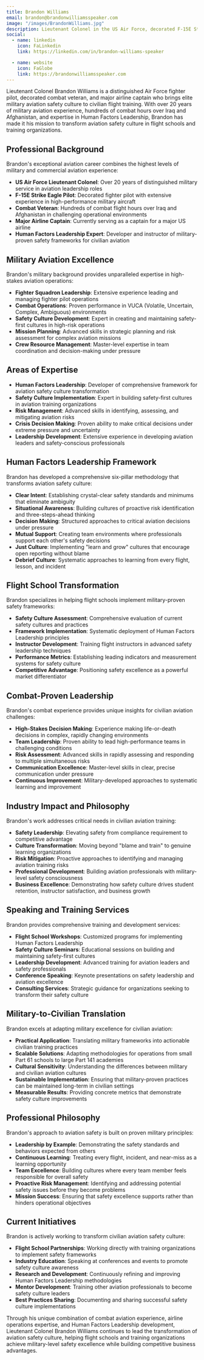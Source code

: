 ```yaml
---
title: Brandon Williams
email: brandon@brandonwilliamsspeaker.com
image: "/images/BrandonWilliams.jpg"
description: Lieutenant Colonel in the US Air Force, decorated F-15E Strike Eagle fighter pilot with over 20 years of military experience, combat veteran, and major airline captain who specializes in Human Factors Leadership and aviation safety culture.
social:
  - name: linkedin
    icon: FaLinkedin
    link: https://linkedin.com/in/brandon-williams-speaker

  - name: website
    icon: FaGlobe
    link: https://brandonwilliamsspeaker.com
---
```


Lieutenant Colonel Brandon Williams is a distinguished Air Force fighter pilot, decorated combat veteran, and major airline captain who brings elite military aviation safety culture to civilian flight training. With over 20 years of military aviation experience, hundreds of combat hours over Iraq and Afghanistan, and expertise in Human Factors Leadership, Brandon has made it his mission to transform aviation safety culture in flight schools and training organizations.

## Professional Background

Brandon's exceptional aviation career combines the highest levels of military and commercial aviation experience:

- **US Air Force Lieutenant Colonel**: Over 20 years of distinguished military service in aviation leadership roles
- **F-15E Strike Eagle Pilot**: Decorated fighter pilot with extensive experience in high-performance military aircraft
- **Combat Veteran**: Hundreds of combat flight hours over Iraq and Afghanistan in challenging operational environments
- **Major Airline Captain**: Currently serving as a captain for a major US airline
- **Human Factors Leadership Expert**: Developer and instructor of military-proven safety frameworks for civilian aviation

## Military Aviation Excellence

Brandon's military background provides unparalleled expertise in high-stakes aviation operations:

- **Fighter Squadron Leadership**: Extensive experience leading and managing fighter pilot operations
- **Combat Operations**: Proven performance in VUCA (Volatile, Uncertain, Complex, Ambiguous) environments
- **Safety Culture Development**: Expert in creating and maintaining safety-first cultures in high-risk operations
- **Mission Planning**: Advanced skills in strategic planning and risk assessment for complex aviation missions
- **Crew Resource Management**: Master-level expertise in team coordination and decision-making under pressure

## Areas of Expertise

- **Human Factors Leadership**: Developer of comprehensive framework for aviation safety culture transformation
- **Safety Culture Implementation**: Expert in building safety-first cultures in aviation training organizations
- **Risk Management**: Advanced skills in identifying, assessing, and mitigating aviation risks
- **Crisis Decision Making**: Proven ability to make critical decisions under extreme pressure and uncertainty
- **Leadership Development**: Extensive experience in developing aviation leaders and safety-conscious professionals

## Human Factors Leadership Framework

Brandon has developed a comprehensive six-pillar methodology that transforms aviation safety culture:

- **Clear Intent**: Establishing crystal-clear safety standards and minimums that eliminate ambiguity
- **Situational Awareness**: Building cultures of proactive risk identification and three-steps-ahead thinking
- **Decision Making**: Structured approaches to critical aviation decisions under pressure
- **Mutual Support**: Creating team environments where professionals support each other's safety decisions
- **Just Culture**: Implementing "learn and grow" cultures that encourage open reporting without blame
- **Debrief Culture**: Systematic approaches to learning from every flight, lesson, and incident

## Flight School Transformation

Brandon specializes in helping flight schools implement military-proven safety frameworks:

- **Safety Culture Assessment**: Comprehensive evaluation of current safety cultures and practices
- **Framework Implementation**: Systematic deployment of Human Factors Leadership principles
- **Instructor Development**: Training flight instructors in advanced safety leadership techniques
- **Performance Metrics**: Establishing leading indicators and measurement systems for safety culture
- **Competitive Advantage**: Positioning safety excellence as a powerful market differentiator

## Combat-Proven Leadership

Brandon's combat experience provides unique insights for civilian aviation challenges:

- **High-Stakes Decision Making**: Experience making life-or-death decisions in complex, rapidly changing environments
- **Team Leadership**: Proven ability to lead high-performance teams in challenging conditions
- **Risk Assessment**: Advanced skills in rapidly assessing and responding to multiple simultaneous risks
- **Communication Excellence**: Master-level skills in clear, precise communication under pressure
- **Continuous Improvement**: Military-developed approaches to systematic learning and improvement

## Industry Impact and Philosophy

Brandon's work addresses critical needs in civilian aviation training:

- **Safety Leadership**: Elevating safety from compliance requirement to competitive advantage
- **Culture Transformation**: Moving beyond "blame and train" to genuine learning organizations
- **Risk Mitigation**: Proactive approaches to identifying and managing aviation training risks
- **Professional Development**: Building aviation professionals with military-level safety consciousness
- **Business Excellence**: Demonstrating how safety culture drives student retention, instructor satisfaction, and business growth

## Speaking and Training Services

Brandon provides comprehensive training and development services:

- **Flight School Workshops**: Customized programs for implementing Human Factors Leadership
- **Safety Culture Seminars**: Educational sessions on building and maintaining safety-first cultures
- **Leadership Development**: Advanced training for aviation leaders and safety professionals
- **Conference Speaking**: Keynote presentations on safety leadership and aviation excellence
- **Consulting Services**: Strategic guidance for organizations seeking to transform their safety culture

## Military-to-Civilian Translation

Brandon excels at adapting military excellence for civilian aviation:

- **Practical Application**: Translating military frameworks into actionable civilian training practices
- **Scalable Solutions**: Adapting methodologies for operations from small Part 61 schools to large Part 141 academies
- **Cultural Sensitivity**: Understanding the differences between military and civilian aviation cultures
- **Sustainable Implementation**: Ensuring that military-proven practices can be maintained long-term in civilian settings
- **Measurable Results**: Providing concrete metrics that demonstrate safety culture improvements

## Professional Philosophy

Brandon's approach to aviation safety is built on proven military principles:

- **Leadership by Example**: Demonstrating the safety standards and behaviors expected from others
- **Continuous Learning**: Treating every flight, incident, and near-miss as a learning opportunity
- **Team Excellence**: Building cultures where every team member feels responsible for overall safety
- **Proactive Risk Management**: Identifying and addressing potential safety issues before they become problems
- **Mission Success**: Ensuring that safety excellence supports rather than hinders operational objectives

## Current Initiatives

Brandon is actively working to transform civilian aviation safety culture:

- **Flight School Partnerships**: Working directly with training organizations to implement safety frameworks
- **Industry Education**: Speaking at conferences and events to promote safety culture awareness
- **Research and Development**: Continuously refining and improving Human Factors Leadership methodologies
- **Mentor Development**: Training other aviation professionals to become safety culture leaders
- **Best Practices Sharing**: Documenting and sharing successful safety culture implementations

Through his unique combination of combat aviation experience, airline operations expertise, and Human Factors Leadership development, Lieutenant Colonel Brandon Williams continues to lead the transformation of aviation safety culture, helping flight schools and training organizations achieve military-level safety excellence while building competitive business advantages.
